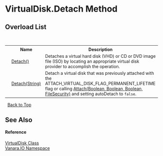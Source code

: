 # VirtualDisk.Detach Method 
 


## Overload List
&nbsp;<table><tr><th></th><th>Name</th><th>Description</th></tr><tr><td>![Public method](media/pubmethod.gif "Public method")</td><td><a href="dccfaa39-6370-3f84-ca48-002feb726509">Detach()</a></td><td>
Detaches a virtual hard disk (VHD) or CD or DVD image file (ISO) by locating an appropriate virtual disk provider to accomplish the operation.</td></tr><tr><td>![Public method](media/pubmethod.gif "Public method")![Static member](media/static.gif "Static member")</td><td><a href="0cd0d4d7-1371-81cd-7655-98830d5b1f02">Detach(String)</a></td><td>
Detach a virtual disk that was previously attached with the ATTACH_VIRTUAL_DISK_FLAG_PERMANENT_LIFETIME flag or calling <a href="efcd2bbd-3e15-200a-cc48-75482b17b060">Attach(Boolean, Boolean, Boolean, FileSecurity)</a> and setting autoDetach to `false`.</td></tr></table>&nbsp;
<a href="#virtualdisk.detach-method">Back to Top</a>

## See Also


#### Reference
<a href="14596a99-aae8-0fef-6be2-950bbcd08026">VirtualDisk Class</a><br /><a href="d3362b0a-0ff5-4e50-dbee-d2c8d2fbae9f">Vanara.IO Namespace</a><br />
